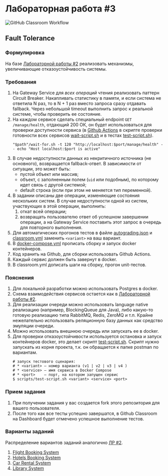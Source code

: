 # Лабораторная работа #3

![GitHub Classroom Workflow](../../workflows/GitHub%20Classroom%20Workflow/badge.svg?branch=master)

## Fault Tolerance

### Формулировка

На базе [Лабораторной работы #2](https://github.com/bmstu-rsoi/lab2-template) реализовать механизмы, увеличивающие
отказоустойчивость системы.

### Требования

1. На Gateway Service для _всех операций_ чтения реализовать паттерн Circuit Breaker. Накапливать статистику в памяти, и
   если система не ответила N раз, то в N + 1 раз вместо запроса сразу отдавать fallback. Через небольшой timeout
   выполнить запрос к реальной системе, чтобы проверить ее состояние.
2. На каждом сервисе сделать специальный endpoint `GET /manage/health`, отдающий 200 ОК, он будет использоваться для
   проверки доступности сервиса (в [Github Actions](.github/workflows/classroom.yml) в скрипте проверки готовности всех
   сервисов [wait-script.sh](scripts/wait-script.sh) и в тестах [test-script.sh](scripts/test-script.sh)).
   ```shell
   "$path"/wait-for.sh -t 120 "http://localhost:$port/manage/health" -- echo "Host localhost:$port is active"
   ```
4. В случае недоступности данных из некритичного источника (не основного), возвращается fallback-ответ. В зависимости от
   ситуации, это может быть:
   * пустой объект или массив;
   * объект, с заполненным полем (`uid` или подобным), по которому идет связь с другой системой;
   * default строка (если при этом не меняется тип переменной).
5. В задании описаны две операции, изменяющие состояния нескольких систем. В случае недоступности одной из систем,
   участвующих в этой операции, выполнить:
   1. откат всей операции;
   2. возвращать пользователю ответ об успешном завершении операции, а на Gateway Service поставить этот запрос в
      очередь для повторного выполнения.
6. Для автоматических прогонов тестов в файле [autograding.json](.github/classroom/autograding.json)
   и [classroom.yml](.github/workflows/classroom.yml) заменить `<variant>` на ваш вариант.
7. В [docker-compose.yml](docker-compose.yml) прописать сборку и запуск docker контейнеров.
8. Код хранить на Github, для сборки использовать Github Actions.
9. Каждый сервис должен быть завернут в docker.
10. В classroom.yml дописать шаги на сборку, прогон unit-тестов.

### Пояснения

1. Для локальной разработки можно использовать Postgres в docker.
2. Схема взаимодействия сервисов остается как в [Лабораторной работы #2](https://github.com/bmstu-rsoi/lab2-template).
3. Для реализации очереди можно использовать language native реализацию (например, BlockingQueue для Java), либо
   какую-то готовую реализацию типа RabbitMQ, Redis, ZeroMQ и т.п. Крайне нежелательно использовать реляционную базу
   данных как средство эмуляции очереди.
4. Можно использовать внешнюю очередь или запускать ее в docker.
5. Для проверки отказоустойчивости используется остановка и запуск контейнеров docker, это делает
   скрипт [test-script.sh](scripts/test-script.sh). Скрипт нужно запускать из корня проекта, т.к. он обращается к папке
   postman по вариантам.
   ```shell
   # запуск тестового сценария:
   # * <variant> – номер варианта (v1 | v2 | v3 | v4 )
   # * <service> – имя сервиса в Docker Compose
   # * <port>    – порт, на котором запущен сервис
   $ scripts/test-script.sh <variant> <service> <port>
   ```

### Прием задания

1. При получении задания у вас создается fork этого репозитория для вашего пользователя.
2. После того как все тесты успешно завершатся, в Github Classroom на Dashboard будет отмечено успешное выполнение
   тестов.

### Варианты заданий

Распределение вариантов заданий аналогично [ЛР #2](https://github.com/bmstu-rsoi/lab2-template).

1. [Flight Booking System](v1/README.md)
2. [Hotels Booking System](v2/README.md)
3. [Car Rental System](v3/README.md)
4. [Library System](v4/README.md)
